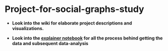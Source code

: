 # Project-for-social-graphs-study

* **Look into the wiki for elaborate project descriptions and visualizations.**



* **Look into the [explainer notebook](https://github.com/Sam1511/project-for-social-graphs-study/blob/tester/explainer_notebook-Copy2.ipynb) for all the process behind getting the data and subsequent data-analysis**

